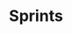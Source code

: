 ---
layout: slideshow
title: Sprints


slides:


  - content: |

      # Sprints

  

  - content: |

      ## The Sprint Cycle

      ![Sprint Cycle](images/sprint-cycle.png){: height="500"}

      

    notes: |

      **Once at start of sprint:**
      1. Sprint planning meeting

      **Daily:**
      2. Daily Standup
      3. Work

      **Once at end of sprint:**
      4. Sprint Review
      5. Team Retrospective

      Image Credit: [Nomad8](http://nomad8.com/how-to-run-a-sprint-planning-meeting-the-way-i-like-it/)


  - content: |

      ## Sprint Planning

      This meeting is used to **define the sprint goal**, 
      **select user stories** and **create tasks** for them.

    notes: |

      Meeting purpose: Plan and prepare for the upcoming sprint
      Meeting duration: ca. 1 hour for a 2 week sprint (it will be less if you’re an experienced team and know your domain well)



  - content: |

      _Sprint Planning Part 1_

      ## Sprint Goal and User Stories

      Decide on a sprint goal, then select user stories
      which support the achievement of that goal.

    notes: |

      Identifying a sprint goal up-front helps the team prioritise user stories by selecting those which best support the goal.

      Next decide how many story points you want to achieve this sprint. Take into consideration any public holidays, team members taking leave, or other external factors which may reduce time availability. This judgement gets easier each sprint, as you get a better idea of how many points the team regularly achieves.

      Look at the product backlog and select the stories to be scheduled in the sprint. Mainly consider the sprint goal, but also whether there may be room for a secondary goal, or a need to prioritise high-risk items ahead of time. Remember to leave so wiggle room for unexpected problems (or opportunities!).




  - content: |

      _Sprint Planning Part 2_

      ## Task Planning

      Once the stories have been selected, 
      break them down into simpler tasks.


    notes: |

      If you find it hard to make tasks ask yourself how you would get started. And what you would do next? And then? You’ll find you can come up with quite a lot of useful tasks that need to be done.
 
      Try to keep tasks to less than a full day’s work so that stuff moves through on a daily basis and there is a sense of progress and opportunity for collaboration during the daily standup. Also, try to split them in a way so that in theory different people could do different tasks.
      
      Remember that you don’t need to get the tasks right upfront: It’s perfectly fair to add new tasks to a story or to delete tasks that are no longer needed during the sprint.
      
      And don’t assign tasks upfront! It will just make you wait for each other and cheat you for opportunities to collaborate and help each other.

      Content Credit: [Nomad8](http://nomad8.com/how-to-run-a-sprint-planning-meeting-the-way-i-like-it/)

  


  - content: |

      _Sprint Planning Part 3_

      ## Work Visualisation

      ![Kanban Board](images/nomad8-kanban.png){: height="300"}

      Display your stories, tasks, and progress in a central place
      where all team members can easily view the work in progress.
  
    notes: |

      If you aren’t co-located you can of course achieve the same in Jira or some other tool. I really like the tactile and highly visible nature of the post-it note board though, so if you have the option I’d definitely use one of these.

      Image and Content Credit: [Nomad8](http://nomad8.com/how-to-run-a-sprint-planning-meeting-the-way-i-like-it/)




  - class: left-align
    style: |
      padding: 0 150px;
    content: |

      ## Daily Standup

      During the daily scrum, each team member 
      answers the following three questions:

      - What did you do yesterday?
      - What will you do today?
      - Are there any impediments in your way?

    notes: |

      This is a daily meeting where every team member gives a brief report of what they're up to, not exceeding 2 minutes.

      Everybody answers the same 3 questions.

      By focusing on what each person accomplished yesterday and will accomplish today, the team gains an excellent understanding of what work has been done and what work remains. The daily scrum meeting is not a status update meeting in which a boss is collecting information about who is behind schedule. Rather, it is a meeting in which team members make commitments to each other.

      Source [Mountain Goat Software: Daily Scrum](https://www.mountaingoatsoftware.com/agile/scrum/daily-scrum)


  - content: |

      ## Daily Work

      Developers do work on a task. They may update the scrum board during the day, but they **must** before daily standup.




  - content: |

      ## Sprint Review





  - content: |

      ## Sprint Retrospective




---